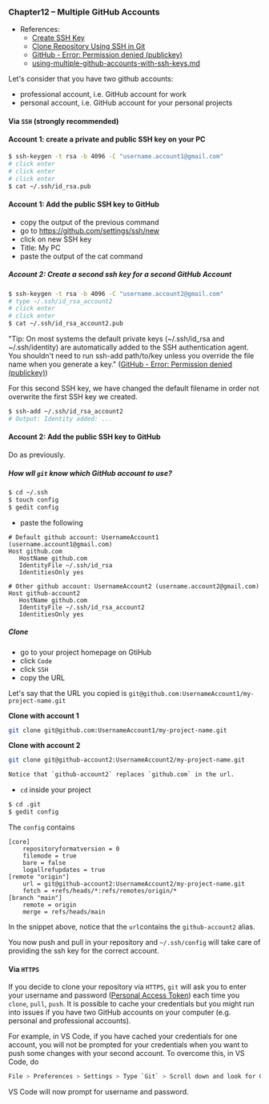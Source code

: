 ### Chapter12 – Multiple GitHub Accounts

- References:
    - [Create SSH Key](https://www.inmotionhosting.com/support/server/ssh/how-to-add-ssh-keys-to-your-github-account)
    - [Clone Repository Using SSH in Git](https://www.toolsqa.com/git/clone-repository-using-ssh)
    - [GitHub - Error: Permission denied (publickey)](https://docs.github.com/en/authentication/troubleshooting-ssh/error-permission-denied-publickey)
    - [using-multiple-github-accounts-with-ssh-keys.md](https://gist.github.com/oanhnn/80a89405ab9023894df7)


Let's consider that you have two github accounts:
- professional account, i.e. GitHub account for work
- personal account, i.e. GitHub account for your personal projects

#### Via `SSH` (strongly recommended)

#### Account 1: create a private and public SSH key on your PC

```bash
$ ssh-keygen -t rsa -b 4096 -C "username.account1@gmail.com"
# click enter
# click enter
# click enter
$ cat ~/.ssh/id_rsa.pub
```

#### Account 1: Add the public SSH key to GitHub

- copy the output of the previous command
- go to https://github.com/settings/ssh/new
- click on new SSH key
- Title: My PC
- paste the output of the cat command

##### Account 2: Create a second ssh key for a second GitHub Account

```bash
$ ssh-keygen -t rsa -b 4096 -C "username.account2@gmail.com"
# type ~/.ssh/id_rsa_account2
# click enter
# click enter
$ cat ~/.ssh/id_rsa_account2.pub
```

"Tip: On most systems the default private keys (~/.ssh/id_rsa and ~/.ssh/identity) are automatically added to the SSH authentication agent. You shouldn't need to run ssh-add path/to/key unless you override the file name when you generate a key." ([GitHub - Error: Permission denied (publickey)](https://docs.github.com/en/authentication/troubleshooting-ssh/error-permission-denied-publickey))

For this second SSH key, we have changed the default filename in order not overwrite the first SSH key we created.

```bash
$ ssh-add ~/.ssh/id_rsa_account2
# Output: Identity added: ...
```

#### Account 2: Add the public SSH key to GitHub

Do as previously.

##### How wll `git` know which GitHub account to use?

```bash
$ cd ~/.ssh
$ touch config
$ gedit config
```

- paste the following

```
# Default github account: UsernameAccount1 (username.account1@gmail.com)
Host github.com
   HostName github.com
   IdentityFile ~/.ssh/id_rsa
   IdentitiesOnly yes
   
# Other github account: UsernameAccount2 (username.account2@gmail.com)
Host github-account2
   HostName github.com
   IdentityFile ~/.ssh/id_rsa_account2
   IdentitiesOnly yes
```

##### Clone

- go to your project homepage on GtiHub
- click `Code`
- click `SSH`
- copy the URL 

Let's say that the URL you copied is `git@github.com:UsernameAccount1/my-project-name.git`

**Clone with account 1**

```bash
git clone git@github.com:UsernameAccount1/my-project-name.git
```

**Clone with account 2**

```bash
git clone git@github-account2:UsernameAccount2/my-project-name.git

Notice that `github-account2` replaces `github.com` in the url.

```

- `cd` inside your project

```bash
$ cd .git
$ gedit config
```

The `config` contains

```
[core]
	repositoryformatversion = 0
	filemode = true
	bare = false
	logallrefupdates = true
[remote "origin"]
	url = git@github-account2:UsernameAccount2/my-project-name.git
	fetch = +refs/heads/*:refs/remotes/origin/*
[branch "main"]
	remote = origin
	merge = refs/heads/main
```

In the snippet above, notice that the `url`contains the `github-account2` alias.

You now push and pull in your repository and `~/.ssh/config` will take care of providing the ssh key for the correct account.

#### Via `HTTPS`

<!--
How to clone this GitHub repository over HTTPS?

  - Create a Personal Access Token:
    - Follow the steps in the documentation: https://docs.github.com/en/github/authenticating-to-github/keeping-your-account-and-data-secure/creating-a-personal-access-token
      - At step 8, select the repo checkbox
      - Click Generate token
      - Copy the token and store it safely because it is like a password

  - Open a terminal to clone the empty repository

```bash
$ git clone https://github.com/DamienToomey/my-project-name.git
```

- Enter username when prompted
- Enter Personal Access Token when prompted for password
-->

If you decide to clone your repository via `HTTPS`, `git` will ask you to enter your username and password ([Personal Access Token](https://docs.github.com/en/github/authenticating-to-github/keeping-your-account-and-data-secure/creating-a-personal-access-token)) each time you `clone`, `pull`, `push`. It is possible to cache your credentials but you might run into issues if you have two GitHub accounts on your computer (e.g. personal and professional accounts).

For example, in VS Code, if you have cached your credentials for one account, you will not be prompted for your credentials when you want to push some changes with your second account. To overcome this, in VS Code, do 

```bash
File > Preferences > Settings > Type `Git` > Scroll down and look for Git: Enabled > Uncheck the box
```

VS Code will now prompt for username and password.
